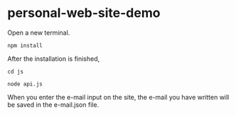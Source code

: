 # personal-web-site-demo

Open a new terminal.

`npm install`

After the installation is finished, 

`cd js`

`node api.js`

When you enter the e-mail input on the site, the e-mail you have written will be saved in the e-mail.json file.



